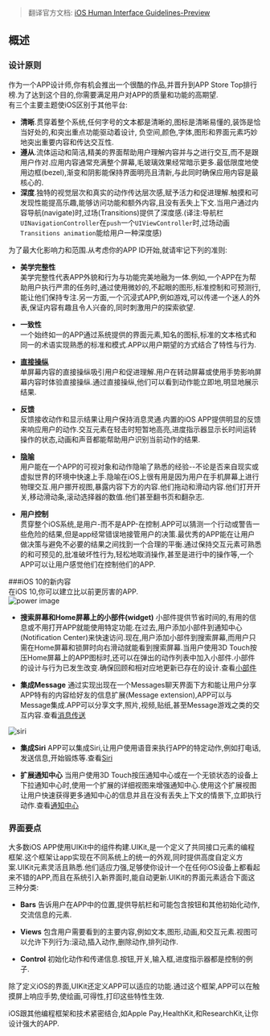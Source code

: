 > 翻译官方文档: [iOS Human Interface Guidelines-Preview](https://developer.apple.com/ios/human-interface-guidelines/)

## 概述
### 设计原则
作为一个APP设计师,你有机会推出一个很酷的作品,并晋升到APP Store Top排行榜.为了达到这个目的,你需要满足用户对APP的质量和功能的高期望.  
有三个主要主题使iOS区别于其他平台:  

* **清晰**.贯穿着整个系统,任何字号的文本都是清晰的,图标是清晰易懂的,装饰是恰当好处的,和突出重点功能驱动着设计, 负空间,颜色,字体,图形和界面元素巧妙地突出重要内容和传达交互性.  
* **遵从**.流体运动和简洁,精美的界面帮助用户理解内容并与之进行交互,而不是跟用户作对.应用内容通常充满整个屏幕,毛玻璃效果经常暗示更多.最低限度地使用边框(bezel),渐变和阴影能保持界面明亮且清新,与此同时确保应用内容是最核心的.  
* **深度**.独特的视觉层次和真实的动作传达层次感,赋予活力和促进理解.触摸和可发现性能提高乐趣,能够访问功能和额外内容,且没有丢失上下文.当用户通过内容导航(navigate)时,过场(Transitions)提供了深度感.(译注:导航栏`UINavigationController`在`push`一个`UIViewController`时,过场动画`Transitions animation`能给用户一种深度感)

为了最大化影响力和范围.从考虑你的APP ID开始,就请牢记下列的准则:  
* **美学完整性**  
  美学完整性代表APP外貌和行为与功能完美地融为一体.例如,一个APP在为帮助用户执行严肃的任务时,通过使用微妙的,不起眼的图形,标准控制和可预测行,能让他们保持专注.另一方面,一个沉浸式APP,例如游戏,可以传递一个迷人的外表,保证内容有趣且令人兴奋的,同时刺激用户的探索欲望.  

* **一致性**  
  一个始终如一的APP通过系统提供的界面元素,知名的图标,标准的文本格式和同一的术语实现熟悉的标准和模式.APP以用户期望的方式结合了特性与行为.  

* **[直接操纵](http://blog.csdn.net/richardbao2000/article/details/1442031)**  
  单屏幕内容的直接操纵吸引用户和促进理解.用户在转动屏幕或使用手势影响屏幕内容时体验直接操纵.通过直接操纵,他们可以看到动作能立即地,明显地展示结果.  

* **反馈**  
  反馈接收动作和显示结果让用户保持消息灵通.内置的iOS APP提供明显的反馈来响应用户的动作.交互元素在轻击时短暂地高亮,进度指示器显示长时间运转操作的状态,动画和声音都能帮助用户识别当前动作的结果.  

* **[隐喻](http://xueshu.baidu.com/s?wd=paperuri%3A%280b2f8030b39e769dc4e0e39eda2795f3%29&filter=sc_long_sign&tn=SE_xueshusource_2kduw22v&sc_vurl=http%3A%2F%2Fwww.doc88.com%2Fp-9972675554480.html&ie=utf-8&sc_us=11208142479284131959)**   
  用户能在一个APP的可视对象和动作隐喻了熟悉的经验--不论是否来自现实或虚拟世界的环境中快速上手.隐喻在iOS上很有用是因为用户在手机屏幕上进行物理交互.用户挪开视图,暴露内容下方的内容.他们拖动和滑动内容.他们打开开关,移动滑动条,滚动选择器的数值.他们甚至翻书页和翻杂志.

* **用户控制**  
  贯穿整个iOS系统,是用户-而不是APP-在控制.APP可以猜测一个行动或警告一些危险的结果,但是app经常错误地接管用户的决策.最优秀的APP能在让用户做决策与避免不必要的结果之间找到一个合理的平衡.通过保持交互元素可熟悉的和可预见的,批准破坏性行为,轻松地取消操作,甚至是进行中的操作等,一个APP可以让用户感觉他们在控制他们的APP.

###iOS 10的新内容  
在iOS 10,你可以建立比以前更厉害的APP.  
![power image](https://developer.apple.com/ios/human-interface-guidelines/images/whatsnew_messaging.png)

* **搜索屏幕和Home屏幕上的小部件(widget)** 小部件提供节省时间的,有用的信息或不用打开APP就能使用特定功能.在过去,用户添加小部件到通知中心(Notification Center)来快速访问.现在,用户添加小部件到搜索屏幕,而用户只需在Home屏幕和锁屏时向右滑动就能看到搜索屏幕.当用户使用3D Touch按压Home屏幕上的APP图标时,还可以在弹出的动作列表中加入小部件.小部件的设计与行为已发生改变.确保回顾和相对应地更新已存在的设计.查看[小部件](https://developer.apple.com/ios/human-interface-guidelines/extensions/widgets/)

* **集成Message** 通过实现出现在一个Messages聊天界面下方和能让用户分享APP特有的内容给好友的信息扩展(Message extension),APP可以与Message集成.APP可以分享文字,照片,视频,贴纸,甚至Message游戏之类的交互内容.查看[消息传送](https://developer.apple.com/ios/human-interface-guidelines/extensions/messaging/)  

![siri](https://developer.apple.com/ios/human-interface-guidelines/images/whatsnew_siri.png)  

* **集成Siri** APP可以集成Siri,让用户使用语音来执行APP的特定动作,例如打电话,发送信息,开始锻炼等.查看[Siri](https://developer.apple.com/ios/human-interface-guidelines/features/siri/)  

* **扩展通知中心** 当用户使用3D Touch按压通知中心或在一个无锁状态的设备上下拉通知中心时,使用一个扩展的详细视图来增强通知中心.使用这个扩展视图让用户快速获得更多通知中心的信息并且在没有丢失上下文的情景下,立即执行动作.查看[通知中心](https://developer.apple.com/ios/human-interface-guidelines/features/notifications/)  

### 界面要点
大多数iOS APP使用UIKit中的组件构建.UIKit,是一个定义了共同接口元素的编程框架.这个框架让app实现在不同系统上的统一的外观,同时提供高度自定义方案.UIKit元素灵活且熟悉.他们适应力强,足够使你设计一个在任何iOS设备上都看起来不错的APP,而且在系统引入新界面时,能自动更新.UIKit的界面元素适合下面这三种分类:  
* **Bars** 告诉用户在APP中的位置,提供导航栏和可能包含按钮和其他初始化动作,交流信息的元素.  

* **Views** 包含用户需要看到的主要内容,例如文本,图形,动画,和交互元素.视图可以允许下列行为:滚动,插入动作,删除动作,排列动作.

* **Control** 初始化动作和传递信息.按钮,开关,输入框,进度指示器都是控制的例子.

除了定义iOS的界面,UIKit还定义APP可以适应的功能.通过这个框架,APP可以在触摸屏上响应手势,使绘画,可得性,打印这些特性生效.  

iOS跟其他编程框架和技术紧密结合,如Apple Pay,HealthKit,和ResearchKit,让你设计强大的APP.
